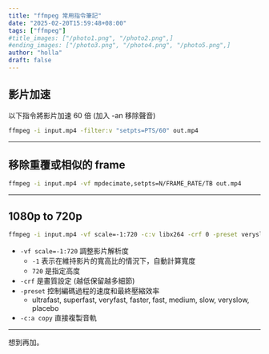 ```yaml
---
title: "ffmpeg 常用指令筆記"
date: "2025-02-20T15:59:48+08:00"
tags: ["ffmpeg"]
#title_images: ["/photo1.png", "/photo2.png",]
#ending_images: ["/photo3.png", "/photo4.png", "/photo5.png",]
author: "holla"
draft: false
---
```


## 影片加速
以下指令將影片加速 60 倍 (加入 -an 移除聲音)
```bash
ffmpeg -i input.mp4 -filter:v "setpts=PTS/60" out.mp4
```

---

## 移除重覆或相似的 frame
```bash
ffmpeg -i input.mp4 -vf mpdecimate,setpts=N/FRAME_RATE/TB out.mp4
```

---

## 1080p to 720p
```bash
ffmpeg -i input.mp4 -vf scale=-1:720 -c:v libx264 -crf 0 -preset veryslow -c:a copy out.mp4
```
- `-vf scale=-1:720` 調整影片解析度
  - `-1` 表示在維持影片的寬高比的情況下，自動計算寬度
  - `720` 是指定高度
- `-crf` 是畫質設定 (越低保留越多細節)
- `-preset` 控制編碼過程的速度和最終壓縮效率
  - ultrafast, superfast, veryfast, faster, fast, medium, slow, veryslow, placebo
- `-c:a copy` 直接複製音軌

---

想到再加。